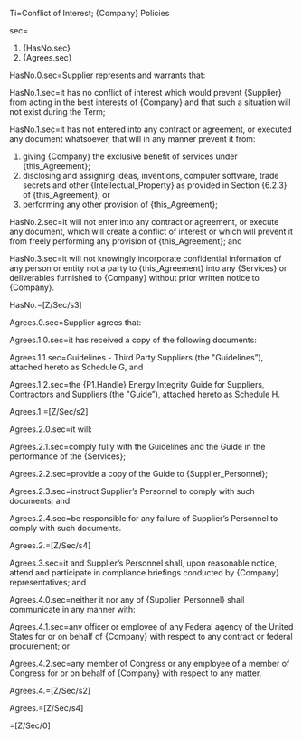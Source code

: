 Ti=Conflict of Interest; {Company} Policies

sec=<ol><li>{HasNo.sec}<li>{Agrees.sec}</ol>

HasNo.0.sec=Supplier represents and warrants that:

HasNo.1.sec=it has no conflict of interest which would prevent {Supplier} from acting in the best interests of {Company} and that such a situation will not exist during the Term;

HasNo.1.sec=it has not entered into any contract or agreement, or executed any document whatsoever, that will in any manner prevent it from: <ol> <li>giving {Company} the exclusive benefit of services under {this_Agreement};</li> <li>disclosing and assigning ideas, inventions, computer software, trade secrets and other {Intellectual_Property} as provided in Section {6.2.3} of {this_Agreement}; or</li> <li>performing any other provision of {this_Agreement};</li> </ol>

HasNo.2.sec=it will not enter into any contract or agreement, or execute any document, which will create a conflict of interest or which will prevent it from freely performing any provision of {this_Agreement}; and

HasNo.3.sec=it will not knowingly incorporate confidential information of any person or entity not a party to {this_Agreement} into any {Services} or deliverables furnished to {Company} without prior written notice to {Company}.

HasNo.=[Z/Sec/s3]

Agrees.0.sec=Supplier agrees that:

Agrees.1.0.sec=it has received a copy of the following documents:

Agrees.1.1.sec=Guidelines - Third Party Suppliers (the "Guidelines”), attached hereto as Schedule G, and

Agrees.1.2.sec=the {P1.Handle} Energy Integrity Guide for Suppliers, Contractors and Suppliers (the "Guide”), attached hereto as Schedule H.

Agrees.1.=[Z/Sec/s2]

Agrees.2.0.sec=it will:

Agrees.2.1.sec=comply fully with the Guidelines and the Guide in the performance of the {Services};

Agrees.2.2.sec=provide a copy of the Guide to {Supplier_Personnel};

Agrees.2.3.sec=instruct Supplier’s Personnel to comply with such documents; and

Agrees.2.4.sec=be responsible for any failure of Supplier’s Personnel to comply with such documents.

Agrees.2.=[Z/Sec/s4]

Agrees.3.sec=it and Supplier’s Personnel shall, upon reasonable notice, attend and participate in compliance briefings conducted by {Company} representatives; and

Agrees.4.0.sec=neither it nor any of {Supplier_Personnel} shall communicate in any manner with:

Agrees.4.1.sec=any officer or employee of any Federal agency of the United States for or on behalf of {Company} with respect to any contract or federal procurement; or

Agrees.4.2.sec=any member of Congress or any employee of a member of Congress for or on behalf of {Company} with respect to any matter.

Agrees.4.=[Z/Sec/s2]

Agrees.=[Z/Sec/s4]

=[Z/Sec/0]
